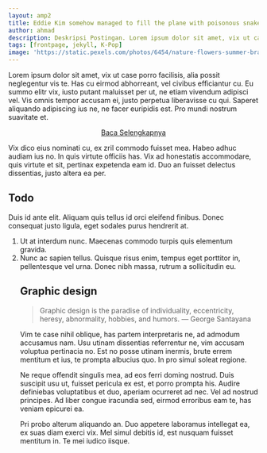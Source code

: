 ```yaml
---
layout: amp2
title: Eddie Kim somehow managed to fill the plane with poisonous snakes
author: ahmad
description: Deskripsi Postingan. Lorem ipsum dolor sit amet, vix ut case porro facilisis, alia possit neglegentur vis te.
tags: [frontpage, jekyll, K-Pop]
image: 'https://static.pexels.com/photos/6454/nature-flowers-summer-branches-large.jpg'
---
```


Lorem ipsum dolor sit amet, vix ut case porro facilisis, alia possit neglegentur vis te. Has cu eirmod abhorreant, vel civibus efficiantur cu. Eu summo elitr vix, iusto putant maluisset per ut, ne etiam vivendum adipisci vel. Vis omnis tempor accusam ei, justo perpetua liberavisse cu qui. Saperet aliquando adipiscing ius ne, ne facer euripidis est. Pro mundi nostrum suavitate et.

<p style="text-align: center;"><a href="{{ site.url}}{{site.baseurl}}{{ page.url | replace: '/amp', '' }}">Baca Selengkapnya</a></p>

<div id="blur">
<p>
Vix dico eius nominati cu, ex zril commodo fuisset mea. Habeo adhuc audiam ius no. In quis virtute officiis has. Vix ad honestatis accommodare, quis virtute et sit, pertinax expetenda eam id. Duo an fuisset delectus dissentias, justo altera ea per.
</p>

<h2>Todo</h2>
<p>
Duis id ante elit. Aliquam quis tellus id orci eleifend finibus. Donec consequat justo ligula, eget sodales purus hendrerit at.
</p>
<ol>
<li>Ut at interdum nunc. Maecenas commodo turpis quis elementum gravida.</li>
<li>Nunc ac sapien tellus. Quisque risus enim, tempus eget porttitor in, pellentesque vel urna. Donec nibh massa, rutrum a sollicitudin eu.</li>

<h2>Graphic design</h2>

<blockquote> Graphic design is the paradise of individuality, eccentricity, heresy, abnormality, hobbies, and humors. — George Santayana</blockquote>
<p>
Vim te case nihil oblique, has partem interpretaris ne, ad admodum accusamus nam. Usu utinam dissentias referrentur ne, vim accusam voluptua pertinacia no. Est no posse utinam inermis, brute errem mentitum et ius, te prompta albucius quo. In pro simul soleat regione.
</p>
<p>
Ne reque offendit singulis mea, ad eos ferri doming nostrud. Duis suscipit usu ut, fuisset pericula ex est, et porro prompta his. Audire definiebas voluptatibus et duo, aperiam ocurreret ad nec. Vel ad nostrud principes. Ad liber congue iracundia sed, eirmod erroribus eam te, has veniam epicurei ea.
</p>
<p>
Pri probo alterum aliquando an. Duo appetere laboramus intellegat ea, ex suas diam exerci vix. Mel simul debitis id, est nusquam fuisset mentitum in. Te mei iudico iisque.
</p>
</div>
